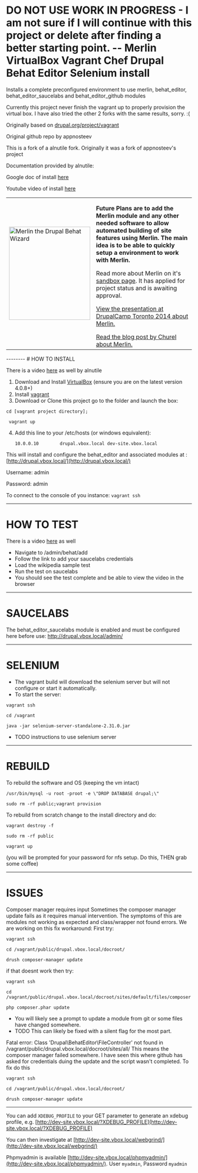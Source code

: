 # DO NOT USE WORK IN PROGRESS - I am not sure if I will continue with this project or delete after finding a better starting point.  --  Merlin VirtualBox Vagrant Chef Drupal Behat Editor Selenium install
Installs a complete preconfigured environment to use merlin, behat_editor, behat_editor_saucelabs and behat_editor_github modules

Currently this project never finish the vagrant up to properly provision the virtual box. I have also tried the other 2 forks with the same results, sorry. :(

Originally based on [drupal.org/project/vagrant](http://drupal.org/project/vagrant/)

Original github repo by appnosteev

This is a fork of a alnutile fork. Originally it was a fork of appnosteev's project

Documentation provided by alnutile:

Google doc of install [here](https://docs.google.com/document/d/1AsLmknwkSv5nheziaf6xlSPDxTHy1WbCWKvVw2IP5WU/pub)

Youtube video of install [here](https://www.youtube.com/watch?v=PFRnudS_AVI&feature=youtu.be)

<table><tr><td width="220">
<img src="https://www.drupal.org/files/styles/grid-3/public/project-images/merlin.png" width="220" height="252" alt="Merlin the Drupal Behat Wizard"></td>

<td><p><b>Future Plans are to add the Merlin module and any other needed software to allow automated building of site features using Merlin. The main idea is to be able to quickly setup a environment to work with Merlin.</b></p>

<p>Read more about Merlin on it's <a href="https://www.drupal.org/sandbox/churel/2160815">sandbox page</a>. It has applied for project status and is awaiting approval.</p>
<p><a href="https://www.youtube.com/watch?v=EyINJdXY35Y">View the presentation at DrupalCamp Toronto 2014 about Merlin.</a></p>
<a href="http://therefore.ca/blog/birth-merlin">Read the blog post by Churel about Merlin.</a> 
</td></tr></table>
--------
# HOW TO INSTALL

There is a video [here](http://youtu.be/PFRnudS_AVI)  as well by alnutile

1. Download and Install [VirtualBox](http://www.virtualbox.org/) (ensure you are on the latest version 4.0.8+)
2. Install [vagrant](http://vagrantup.com/v1/docs/getting-started/index.html)
3. Download or Clone this project go to the folder and launch the box:

```cd [vagrant project directory];```

``` vagrant up```

4. Add this line to your /etc/hosts (or windows equivalent):

    ```10.0.0.10        drupal.vbox.local dev-site.vbox.local```
    
This will install and configure the behat_editor and associated modules at : [http://drupal.vbox.local/](http://drupal.vbox.local/)

Username: admin

Password: admin

To connect to the console of you instance: ```vagrant ssh```
    
--------
# HOW TO TEST

There is a video [here](http://youtu.be/PFRnudS_AVI)  as well

* Navigate to /admin/behat/add
* Follow the link to add your saucelabs credentials 
* Load the wikipedia sample test 
* Run the test on saucelabs
* You should see the test complete and be able to view the video in the browser

--------
# SAUCELABS

The behat_editor_saucelabs module is enabled and must be configured here before use:
http://drupal.vbox.local/admin/

--------
# SELENIUM

* The vagrant build will download the selenium server but will not configure or start it automatically. 
* To start the server:

```vagrant ssh```

```cd /vagrant```

```java -jar selenium-server-standalone-2.31.0.jar```

* TODO instructions to use selenium server
    
--------
# REBUILD
To rebuild the software and OS (keeping the vm intact)

```/usr/bin/mysql -u root -proot -e \"DROP DATABASE drupal;\"```

```sudo rm -rf public;vagrant provision```

To rebuild from scratch change to the install directory and do:

```vagrant destroy -f```

```sudo rm -rf public```

```vagrant up```

(you will be prompted for your password for nfs setup. Do this, THEN grab some coffee)

--------
# ISSUES

Composer manager requires input
Sometimes the composer manager update fails as it requires manual intervention.  The symptoms of this are modules not working as expected and class/wrapper not found errors. We are working on this fix workaround:
First try:

```vagrant ssh```

```cd /vagrant/public/drupal.vbox.local/docroot/```

```drush composer-manager update```

 if that doesnt work then try:

```vagrant ssh```

```cd /vagrant/public/drupal.vbox.local/docroot/sites/default/files/composer```

```php composer.phar update```

* You will likely see a prompt to update a module from git or some files have changed somewhere.
* TODO This can likely be fixed with a silent flag for the most part. 

Fatal error: Class 'Drupal\BehatEditor\FileController' not found in /vagrant/public/drupal.vbox.local/docroot/sites/all/
This means the composer manager failed somewhere.  I have seen this where github has asked for credentials duing the update and the script wasn't completed. To fix do this

```vagrant ssh```

```cd /vagrant/public/drupal.vbox.local/docroot/```

```drush composer-manager update``` 

--------

You can add ```XDEBUG_PROFILE``` to your GET parameter to generate an xdebug profile, e.g. [http://dev-site.vbox.local/?XDEBUG_PROFILE](http://dev-site.vbox.local/?XDEBUG_PROFILE)

You can then investigate at [http://dev-site.vbox.local/webgrind/](http://dev-site.vbox.local/webgrind/)

Phpmyadmin is available [http://dev-site.vbox.local/phpmyadmin/](http://dev-site.vbox.local/phpmyadmin/). User ```myadmin```, Password ```myadmin```

